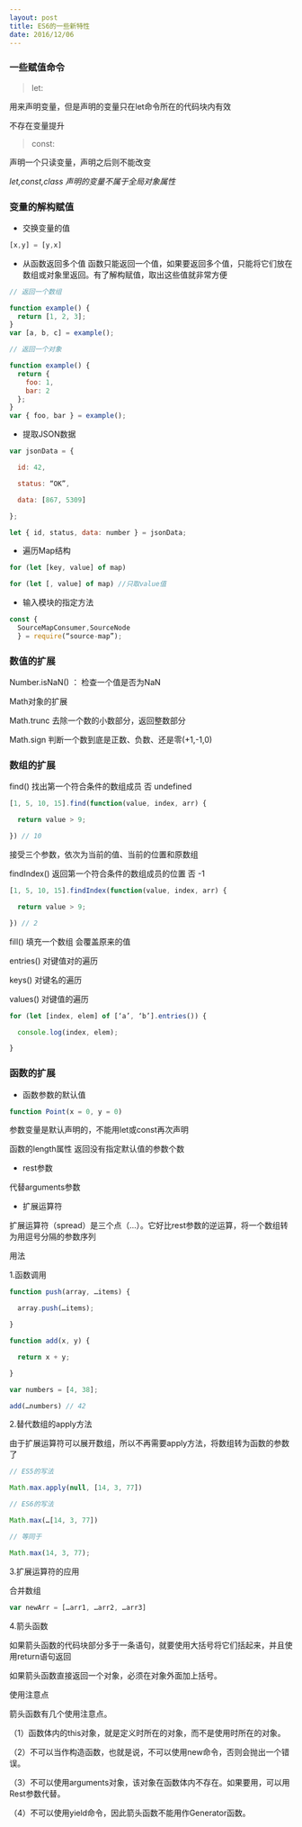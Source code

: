 ```yaml
---
layout: post
title: ES6的一些新特性
date: 2016/12/06
---
```



### 一些赋值命令

>let:

用来声明变量，但是声明的变量只在let命令所在的代码块内有效

不存在变量提升

>const:

声明一个只读变量，声明之后则不能改变

*let,const,class 声明的变量不属于全局对象属性*

### 变量的解构赋值

* 交换变量的值

```JavaScript
[x,y] = [y,x]
```

* 从函数返回多个值
函数只能返回一个值，如果要返回多个值，只能将它们放在数组或对象里返回。有了解构赋值，取出这些值就非常方便

```JavaScript
// 返回一个数组

function example() {
  return [1, 2, 3];
}
var [a, b, c] = example();

// 返回一个对象

function example() {
  return {
    foo: 1,
    bar: 2
  };
}
var { foo, bar } = example();
```

* 提取JSON数据

```JavaScript
var jsonData = {

  id: 42,

  status: “OK”,

  data: [867, 5309]

};

let { id, status, data: number } = jsonData;
```

* 遍历Map结构

```JavaScript
for (let [key, value] of map)

for (let [, value] of map) //只取value值
```

* 输入模块的指定方法

```javascript
const {
  SourceMapConsumer,SourceNode 
  } = require(“source-map”);
```


### 数值的扩展

Number.isNaN()  ： 检查一个值是否为NaN

Math对象的扩展

Math.trunc  去除一个数的小数部分，返回整数部分

Math.sign   判断一个数到底是正数、负数、还是零(+1,-1,0)

### 数组的扩展

find()  找出第一个符合条件的数组成员  否 undefined

```JavaScript
[1, 5, 10, 15].find(function(value, index, arr) {

  return value > 9;

}) // 10
```

接受三个参数，依次为当前的值、当前的位置和原数组

findIndex()  返回第一个符合条件的数组成员的位置  否 -1

```JavaScript
[1, 5, 10, 15].findIndex(function(value, index, arr) {

  return value > 9;

}) // 2
```

fill()  填充一个数组  会覆盖原来的值

entries()  对键值对的遍历

keys()  对键名的遍历

values()  对键值的遍历

```JavaScript
for (let [index, elem] of [‘a’, ‘b’].entries()) {

  console.log(index, elem);

}
```

### 函数的扩展

* 函数参数的默认值

```JavaScript
function Point(x = 0, y = 0)
```

参数变量是默认声明的，不能用let或const再次声明

函数的length属性  返回没有指定默认值的参数个数

* rest参数

代替arguments参数

* 扩展运算符

扩展运算符（spread）是三个点（…）。它好比rest参数的逆运算，将一个数组转为用逗号分隔的参数序列

用法

1.函数调用

```JavaScript
function push(array, …items) {

  array.push(…items);

}

function add(x, y) {

  return x + y;

}

var numbers = [4, 38];

add(…numbers) // 42
```

2.替代数组的apply方法

由于扩展运算符可以展开数组，所以不再需要apply方法，将数组转为函数的参数了

```JavaScript
// ES5的写法

Math.max.apply(null, [14, 3, 77])

// ES6的写法

Math.max(…[14, 3, 77])

// 等同于

Math.max(14, 3, 77);
```

3.扩展运算符的应用

合并数组

```JavaScript
var newArr = […arr1, …arr2, …arr3]
```

4.箭头函数

如果箭头函数的代码块部分多于一条语句，就要使用大括号将它们括起来，并且使用return语句返回

如果箭头函数直接返回一个对象，必须在对象外面加上括号。

使用注意点

箭头函数有几个使用注意点。

（1）函数体内的this对象，就是定义时所在的对象，而不是使用时所在的对象。

（2）不可以当作构造函数，也就是说，不可以使用new命令，否则会抛出一个错误。

（3）不可以使用arguments对象，该对象在函数体内不存在。如果要用，可以用Rest参数代替。

（4）不可以使用yield命令，因此箭头函数不能用作Generator函数。

